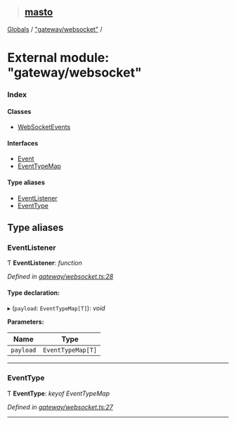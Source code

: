 > ## [masto](../README.md)

[Globals](../globals.md) / ["gateway/websocket"](_gateway_websocket_.md) /

# External module: "gateway/websocket"

### Index

#### Classes

* [WebSocketEvents](../classes/_gateway_websocket_.websocketevents.md)

#### Interfaces

* [Event](../interfaces/_gateway_websocket_.event.md)
* [EventTypeMap](../interfaces/_gateway_websocket_.eventtypemap.md)

#### Type aliases

* [EventListener](_gateway_websocket_.md#eventlistener)
* [EventType](_gateway_websocket_.md#eventtype)

## Type aliases

###  EventListener

Ƭ **EventListener**: *function*

*Defined in [gateway/websocket.ts:28](https://github.com/neet/masto.js/blob/635a2aa/src/gateway/websocket.ts#L28)*

#### Type declaration:

▸ (`payload`: `EventTypeMap[T]`): *void*

**Parameters:**

Name | Type |
------ | ------ |
`payload` | `EventTypeMap[T]` |

___

###  EventType

Ƭ **EventType**: *keyof EventTypeMap*

*Defined in [gateway/websocket.ts:27](https://github.com/neet/masto.js/blob/635a2aa/src/gateway/websocket.ts#L27)*

___